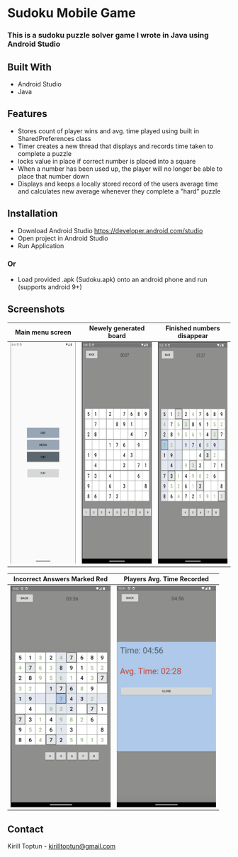 # Sudoku Mobile Game
### This is a sudoku puzzle solver game I wrote in Java using Android Studio

## Built With
- Android Studio
- Java

## Features
- Stores count of player wins and avg. time played using built in SharedPreferences class
- Timer creates a new thread that displays and records time taken to complete a puzzle
- locks value in place if correct number is placed into a square
- When a number has been used up, the player will no longer be able to place that number down
- Displays and keeps a locally stored record of the users average time and calculates new average whenever they complete a "hard" puzzle

## Installation
- Download Android Studio https://developer.android.com/studio
- Open project in Android Studio
- Run Application
### Or
- Load provided .apk (Sudoku.apk) onto an android phone and run (supports android 9+)

## Screenshots

| Main menu screen | Newely generated board | Finished numbers disappear |
| --- | --- | --- |
| <img src="ImagesREADME/MainMenu.png" alt="Main Menu" height="500"/> | <img src="ImagesREADME/UntouchedBoard.png" alt="UntouchedBoard" height="500"/> | <img src="ImagesREADME/FilledSquaresUnavaliable.png" alt="Filled Squares Unavaliable" height="500"/> |

| Incorrect Answers Marked Red | Players Avg. Time Recorded |
|---|---|
|<img src="ImagesREADME/IncorrectAnswer.png" alt="Incorrect Answer" height="500"/>|<img src="ImagesREADME/GameEnd.png" alt="Game End" height="500"/>|


## Contact
Kirill Toptun - kirilltoptun@gmail.com
